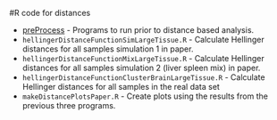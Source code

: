 #R code for distances

* [preProcess](https://github.com/mccabes292/actorPaper/tree/master/code/distances/preProcess) - Programs to run prior to distance based analysis.
* `hellingerDistanceFunctionSimLargeTissue.R` - Calculate Hellinger distances for all samples simulation 1 in paper.
* `hellingerDistanceFunctionMixLargeTissue.R` - Calculate Hellinger distances for all samples simulation 2 (liver spleen mix) in paper.
* `hellingerDistanceFunctionClusterBrainLargeTissue.R` - Calculate Hellinger distances for all samples in the real data set
* `makeDistancePlotsPaper.R` - Create plots using the results from the previous three programs.
